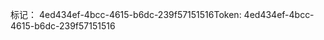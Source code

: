<span data-ttu-id="b3160-101">标记： 4ed434ef-4bcc-4615-b6dc-239f57151516</span><span class="sxs-lookup"><span data-stu-id="b3160-101">Token: 4ed434ef-4bcc-4615-b6dc-239f57151516</span></span>
